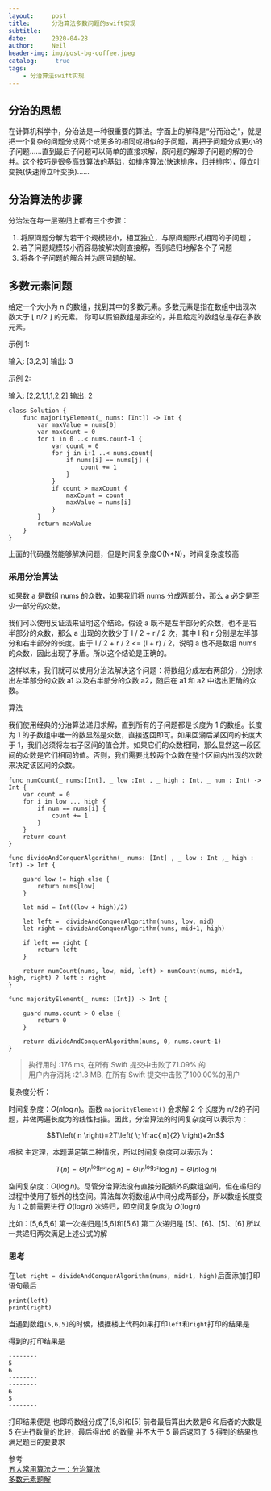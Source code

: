 ```yaml
---
layout:     post
title:      分治算法多数问题的swift实现
subtitle:	  
date:       2020-04-28
author:     Neil
header-img: img/post-bg-coffee.jpeg
catalog: 	 true
tags:
    - 分治算法swift实现
---
```


## 分治的思想

   在计算机科学中，分治法是一种很重要的算法。字面上的解释是“分而治之”，就是把一个复杂的问题分成两个或更多的相同或相似的子问题，再把子问题分成更小的子问题……直到最后子问题可以简单的直接求解，原问题的解即子问题的解的合并。这个技巧是很多高效算法的基础，如排序算法(快速排序，归并排序)，傅立叶变换(快速傅立叶变换)……

## 分治算法的步骤

分治法在每一层递归上都有三个步骤：

1. 将原问题分解为若干个规模较小，相互独立，与原问题形式相同的子问题；
2. 若子问题规模较小而容易被解决则直接解，否则递归地解各个子问题
3. 将各个子问题的解合并为原问题的解。

## 多数元素问题

给定一个大小为 n 的数组，找到其中的多数元素。多数元素是指在数组中出现次数大于 ⌊ n/2 ⌋ 的元素。
你可以假设数组是非空的，并且给定的数组总是存在多数元素。

示例 1:

输入: [3,2,3]
输出: 3

示例 2:

输入: [2,2,1,1,1,2,2]
输出: 2

```
class Solution {
    func majorityElement(_ nums: [Int]) -> Int {
        var maxValue = nums[0]
        var maxCount = 0
        for i in 0 ..< nums.count-1 {
            var count = 0
            for j in i+1 ..< nums.count{
                if nums[i] == nums[j] {
                    count += 1
                }
            }
            if count > maxCount {
                maxCount = count
                maxValue = nums[i]
            }
        }
        return maxValue
    }
}
```

上面的代码虽然能够解决问题，但是时间复杂度O(N*N)，时间复杂度较高

### 采用分治算法

如果数 a 是数组 nums 的众数，如果我们将 nums 分成两部分，那么 a 必定是至少一部分的众数。

我们可以使用反证法来证明这个结论。假设 a 既不是左半部分的众数，也不是右半部分的众数，那么 a 出现的次数少于 l / 2 + r / 2 次，其中 l 和 r 分别是左半部分和右半部分的长度。由于 l / 2 + r / 2 <= (l + r) / 2，说明 a 也不是数组 nums 的众数，因此出现了矛盾。所以这个结论是正确的。

这样以来，我们就可以使用分治法解决这个问题：将数组分成左右两部分，分别求出左半部分的众数 a1 以及右半部分的众数 a2，随后在 a1 和 a2 中选出正确的众数。

算法

我们使用经典的分治算法递归求解，直到所有的子问题都是长度为 1 的数组。长度为 1 的子数组中唯一的数显然是众数，直接返回即可。如果回溯后某区间的长度大于 1，我们必须将左右子区间的值合并。如果它们的众数相同，那么显然这一段区间的众数是它们相同的值。否则，我们需要比较两个众数在整个区间内出现的次数来决定该区间的众数。

```
func numCount(_ nums:[Int], _ low :Int , _ high : Int, _ num : Int) -> Int {
    var count = 0
    for i in low ... high {
        if num == nums[i] {
            count += 1
        }
    }
    return count
}

func divideAndConquerAlgorithm(_ nums: [Int] , _ low : Int ,_ high : Int) -> Int {
    
    guard low != high else {
        return nums[low]
    }
                    
    let mid = Int((low + high)/2)
    
    let left =  divideAndConquerAlgorithm(nums, low, mid)
    let right = divideAndConquerAlgorithm(nums, mid+1, high)
    
    if left == right {
        return left
    }
                    
    return numCount(nums, low, mid, left) > numCount(nums, mid+1, high, right) ? left : right
}

func majorityElement(_ nums: [Int]) -> Int {
    
    guard nums.count > 0 else {
        return 0
    }
    
    return divideAndConquerAlgorithm(nums, 0, nums.count-1)
}
```

>执行用时 :176 ms, 在所有 Swift 提交中击败了71.09% 的  
>用户内存消耗 :21.3 MB, 在所有 Swift 提交中击败了100.00%的用户

复杂度分析：

时间复杂度：$O\left( n\log n \right)$。函数 `majorityElement()` 会求解 2 个长度为 n/2​	的子问题，并做两遍长度为的线性扫描。因此，分治算法的时间复杂度可以表示为：

$$T\left( n \right)=2T\left( \; \frac{
n}{2} \right)+2n$$

根据 主定理，本题满足第二种情况，所以时间复杂度可以表示为：

$$\; 
T\left( n \right)
=\Theta \left( n^{\log _{b^{a}}}\log n \right)=\Theta \left(n^{\log _{2^{2}}}\log n \right)=\Theta \left( n\log n \right)$$

空间复杂度：$O\left( \log n \right)$。尽管分治算法没有直接分配额外的数组空间，但在递归的过程中使用了额外的栈空间。算法每次将数组从中间分成两部分，所以数组长度变为 1 之前需要进行 $O\left( \log n \right)$ 次递归，即空间复杂度为 $O\left( \log n \right)$

比如：[5,6,5,6] 第一次递归是[5,6]和[5,6] 第二次递归是 [5]、[6]、[5]、[6] 所以一共递归两次满足上述公式的解

### 思考

在`let right = divideAndConquerAlgorithm(nums, mid+1, high)`后面添加打印语句最后

```
print(left)
print(right)
```

当遇到数组`[5,6,5]`的时候，根据楼上代码如果打印`left`和`right`打印的结果是

得到的打印结果是

```
--------
5
6
--------
--------
6
5
--------
```
打印结果便是
也即将数组分成了[5,6]和[5] 前者最后算出大数是6 和后者的大数是5 在进行数量的比较，最后得出6 的数量 并不大于 5 最后返回了 5 得到的结果也满足题目的要要求

参考  
[五大常用算法之一：分治算法](https://www.cnblogs.com/steven_oyj/archive/2010/05/22/1741370.html)  
[多数元素题解](https://leetcode-cn.com/problems/majority-element/solution/duo-shu-yuan-su-by-leetcode-solution/)



